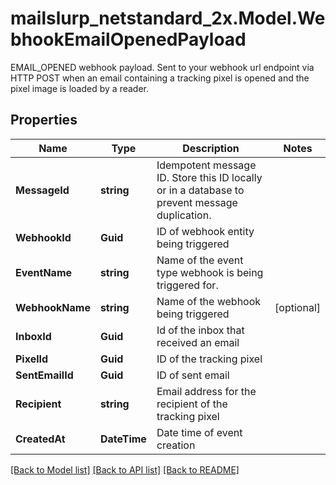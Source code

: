 # mailslurp_netstandard_2x.Model.WebhookEmailOpenedPayload
EMAIL_OPENED webhook payload. Sent to your webhook url endpoint via HTTP POST when an email containing a tracking pixel is opened and the pixel image is loaded by a reader.

## Properties

Name | Type | Description | Notes
------------ | ------------- | ------------- | -------------
**MessageId** | **string** | Idempotent message ID. Store this ID locally or in a database to prevent message duplication. | 
**WebhookId** | **Guid** | ID of webhook entity being triggered | 
**EventName** | **string** | Name of the event type webhook is being triggered for. | 
**WebhookName** | **string** | Name of the webhook being triggered | [optional] 
**InboxId** | **Guid** | Id of the inbox that received an email | 
**PixelId** | **Guid** | ID of the tracking pixel | 
**SentEmailId** | **Guid** | ID of sent email | 
**Recipient** | **string** | Email address for the recipient of the tracking pixel | 
**CreatedAt** | **DateTime** | Date time of event creation | 

[[Back to Model list]](../README#documentation-for-models) [[Back to API list]](../README#documentation-for-api-endpoints) [[Back to README]](../README)

